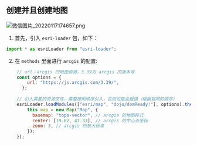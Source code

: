 ## 创建并且创建地图

![微信图片_20220117174657.png](https://p9-juejin.byteimg.com/tos-cn-i-k3u1fbpfcp/93f5f8367b7543f8b2ee650d47d7cb62~tplv-k3u1fbpfcp-watermark.image?)

1. 首先，引入 `esri-loader` 包，如下：
```js
import * as esriLoader from "esri-loader";
```

2. 在 `methods` 里面进行 `arcgis` 的配置:
```js
    // url：arcgis 的地图资源，3.39为 arcgis 的版本号
    const options = {
        url: "https://js.arcgis.com/3.39/",
      };
    
    // 引入需要的资源文件，需要按照顺序引入，否则可能会报错（根据官网的顺序）
    esriLoader.loadModules(["esri/map", "dojo/domReady!"], options).then(([Map]) => {
        this.map = new Map("Map", {
          basemap: "topo-vector", // arcgis 的地图样式
          center: [19.82, 41.33], // arcgis 的中心点坐标
          zoom: 3, // arcgis 的放大标准
        });
    });
```